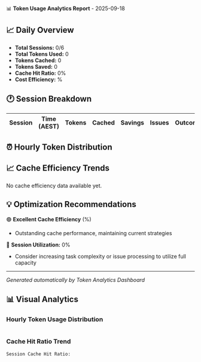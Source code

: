📊 **Token Usage Analytics Report** - 2025-09-18

## 📈 Daily Overview

- **Total Sessions:** 0/6
- **Total Tokens Used:** 0
- **Tokens Cached:** 0
- **Tokens Saved:** 0
- **Cache Hit Ratio:** 0%
- **Cost Efficiency:** %

## 🕐 Session Breakdown

| Session | Time (AEST) | Tokens | Cached | Savings | Issues | Outcome |
|---------|-------------|--------|--------|---------|--------|---------|

## ⏰ Hourly Token Distribution



## 📈 Cache Efficiency Trends

No cache efficiency data available yet.

## 💡 Optimization Recommendations

🟢 **Excellent Cache Efficiency** (%)
- Outstanding cache performance, maintaining current strategies

📅 **Session Utilization:** 0%
- Consider increasing task complexity or issue processing to utilize full capacity

---
*Generated automatically by Token Analytics Dashboard*

## 📊 Visual Analytics

### Hourly Token Usage Distribution
```

```

### Cache Hit Ratio Trend
```
Session Cache Hit Ratio:

```
